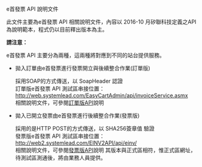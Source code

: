 e首發票 API 說明文件

此文件主要為e首發票 API 相關說明文件，內容以 2016-10 月矽聯科技定義之API為說明範本，程式仍以目前釋出版本為主。

**請注意：**

e首發票 API 主要分為兩種，這兩種將對應到不同的站台提供服務。

* 拋入訂單由e首發票進行發票開立與後續整合作業(訂單版)

  採用SOAP的方式傳送，以 SoapHeader 認證<br />
  訂單版e首發票 API 測試區串接位置：<br />
  http://web.systemlead.com/EasyCartAdmin/api/invoiceService.asmx<br />
  相關說明文件，可參閱[訂單版API](https://github.com/SL-PD/e-Invoice_API/blob/master/OrderVersion/CS/README.md)說明


* 拋入已開立發票由e首發票進行後續整合作業(發票版)

  採用的是HTTP POST的方式傳送，以 SHA256簽章值 驗證<br />
  發票版e首發票 API 測試區串接位置：<br />
  http://web2.systemlead.com/EINV2API/api/einv/<br />
  相關說明文件，可參閱[發票版API](https://sl-pd.gitbooks.io/einvoice_api/content/)說明
  其版本與正式區相符，惟正式區網址，待測試區測通後，將由業務人員提供。<br />
 
